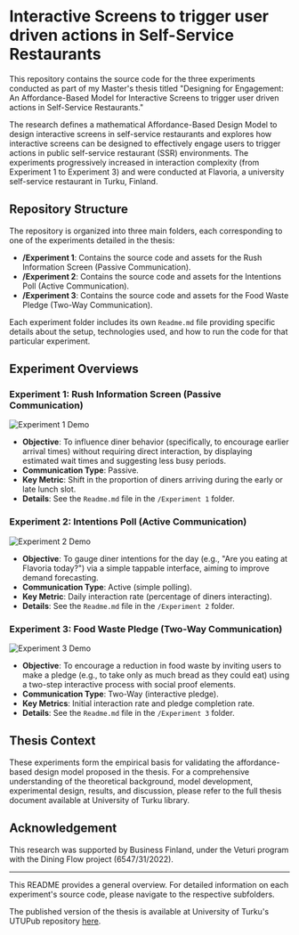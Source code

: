 # Interactive Screens to trigger user driven actions in Self-Service Restaurants

This repository contains the source code for the three experiments conducted as part of my Master's thesis titled "Designing for Engagement: An Affordance-Based Model for Interactive Screens to trigger user driven actions in Self-Service Restaurants."

The research defines a mathematical Affordance-Based Design Model to design interactive screens in self-service restaurants and explores how interactive screens can be designed to effectively engage users to trigger actions in public self-service restaurant (SSR) environments. The experiments progressively increased in interaction complexity (from Experiment 1 to Experiment 3) and were conducted at Flavoria, a university self-service restaurant in Turku, Finland.

## Repository Structure

The repository is organized into three main folders, each corresponding to one of the experiments detailed in the thesis:

*   **/Experiment 1**: Contains the source code and assets for the Rush Information Screen (Passive Communication).
*   **/Experiment 2**: Contains the source code and assets for the Intentions Poll (Active Communication).
*   **/Experiment 3**: Contains the source code and assets for the Food Waste Pledge (Two-Way Communication).

Each experiment folder includes its own `Readme.md` file providing specific details about the setup, technologies used, and how to run the code for that particular experiment.

## Experiment Overviews

### Experiment 1: Rush Information Screen (Passive Communication)

![Experiment 1 Demo](https://github.com/user-attachments/assets/fbb98e65-27c3-4202-abbe-4988236fa33f)

*   **Objective**: To influence diner behavior (specifically, to encourage earlier arrival times) without requiring direct interaction, by displaying estimated wait times and suggesting less busy periods.
*   **Communication Type**: Passive.
*   **Key Metric**: Shift in the proportion of diners arriving during the early or late lunch slot.
*   **Details**: See the `Readme.md` file in the `/Experiment 1` folder.

### Experiment 2: Intentions Poll (Active Communication)

![Experiment 2 Demo](https://github.com/user-attachments/assets/63b94883-20e4-44a3-aec5-3378c871f14f)

*   **Objective**: To gauge diner intentions for the day (e.g., "Are you eating at Flavoria today?") via a simple tappable interface, aiming to improve demand forecasting.
*   **Communication Type**: Active (simple polling).
*   **Key Metric**: Daily interaction rate (percentage of diners interacting).
*   **Details**: See the `Readme.md` file in the `/Experiment 2` folder.

### Experiment 3: Food Waste Pledge (Two-Way Communication)

![Experiment 3 Demo](https://github.com/user-attachments/assets/6a156720-940a-4832-ac75-1b4c35e69ea1)

*   **Objective**: To encourage a reduction in food waste by inviting users to make a pledge (e.g., to take only as much bread as they could eat) using a two-step interactive process with social proof elements.
*   **Communication Type**: Two-Way (interactive pledge).
*   **Key Metrics**: Initial interaction rate and pledge completion rate.
*   **Details**: See the `Readme.md` file in the `/Experiment 3` folder.

## Thesis Context

These experiments form the empirical basis for validating the affordance-based design model proposed in the thesis. For a comprehensive understanding of the theoretical background, model development, experimental design, results, and discussion, please refer to the full thesis document available at University of Turku library.

## Acknowledgement

This research was supported by Business Finland, under the Veturi program with the Dining Flow project (6547/31/2022).


---

This README provides a general overview. For detailed information on each experiment's source code, please navigate to the respective subfolders.

The published version of the thesis is available at University of Turku's UTUPub repository [here](https://urn.fi/URN:NBN:fi-fe2025062473262).
